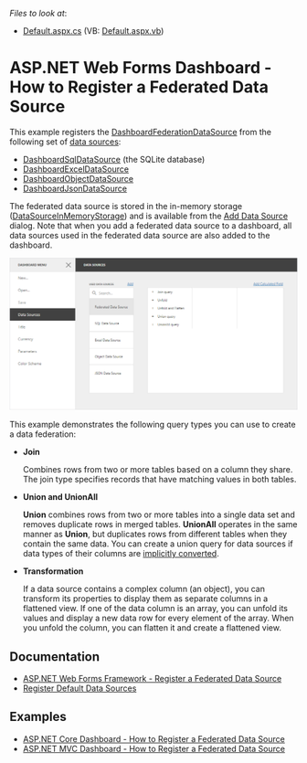 *Files to look at*:

* [Default.aspx.cs](./CS/AspNetWebFormsDataFederation/Default.aspx.cs) (VB: [Default.aspx.vb](./VB/AspNetWebFormsDataFederation/Default.aspx.vb))

# ASP.NET Web Forms Dashboard - How to Register a Federated Data Source

This example registers the [DashboardFederationDataSource](https://docs.devexpress.com/Dashboard/DevExpress.DashboardCommon.DashboardFederationDataSource) from the following set of [data sources](https://docs.devexpress.com/Dashboard/116522):

* [DashboardSqlDataSource](https://docs.devexpress.com/Dashboard/401437) (the SQLite database)
* [DashboardExcelDataSource](https://docs.devexpress.com/Dashboard/401433)
* [DashboardObjectDataSource](https://docs.devexpress.com/Dashboard/401435)
* [DashboardJsonDataSource](https://docs.devexpress.com/Dashboard/401431)

The federated data source is stored in the in-memory storage ([DataSourceInMemoryStorage](https://docs.devexpress.com/Dashboard/DevExpress.DashboardWeb.DataSourceInMemoryStorage)) and is available from the [Add Data Source](https://docs.devexpress.com/Dashboard/117456/web-dashboard/create-dashboards-on-the-web/providing-data/manage-data-sources) dialog. Note that when you add a federated data source to a dashboard, all data sources used in the federated data source are also added to the dashboard.

![](web-data-federation.png)

This example demonstrates the following query types you can use to create a data federation:

* **Join**
    
    Combines rows from two or more tables based on a column they share. The join type specifies records that have matching values in both tables.

* **Union and UnionAll**

    **Union** combines rows from two or more tables into a single data set and removes duplicate rows in merged tables. **UnionAll** operates in the same manner as **Union**, but duplicates rows from different tables when they contain the same data. You can create a union query for data sources if data types of their columns are [implicitly converted](https://docs.microsoft.com/en-us/dotnet/csharp/programming-guide/types/casting-and-type-conversions#implicit-conversions).        
    
* **Transformation**

    If a data source contains a complex column (an object), you can transform its properties to display them as separate columns in a flattened view. If one of the data column is an array, you can unfold its values and display a new data row for every element of the array. When you unfold the column, you can flatten it and create a flattened view.

## Documentation

* [ASP.NET Web Forms Framework - Register a Federated Data Source](https://docs.devexpress.com/Dashboard/402458)
* [Register Default Data Sources](https://docs.devexpress.com/Dashboard/116300)

## Examples

- [ASP.NET Core Dashboard - How to Register a Federated Data Source](https://github.com/DevExpress-Examples/aspnet-core-dashboard-data-federation)
- [ASP.NET MVC Dashboard - How to Register a Federated Data Source](https://github.com/DevExpress-Examples/aspnet-mvc-dashboard-data-federation)